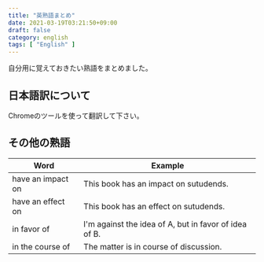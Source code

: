 ```yaml
---
title: "英熟語まとめ"
date: 2021-03-19T03:21:50+09:00
draft: false
category: english
tags: [ "English" ]
---
```


自分用に覚えておきたい熟語をまとめました。

<!--more-->

## 日本語訳について
Chromeのツールを使って翻訳して下さい。

## その他の熟語

| Word              | Example                                               |
| ----------------- | ----------------------------------------------------- |
| have an impact on | This book has an impact on sutudends.                 |
| have an effect on | This book has an effect on sutudends.                 |
| in favor of       | I'm against the idea of A, but in favor of idea of B. |
| in the course of  | The matter is in course of discussion.                |